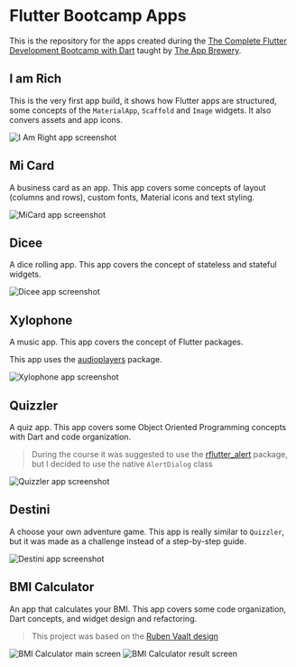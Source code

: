 # Flutter Bootcamp Apps

This is the repository for the apps created during the [The Complete Flutter Development Bootcamp with Dart](https://www.udemy.com/course/flutter-bootcamp-with-dart/) taught by [The App Brewery](https://github.com/londonappbrewery).

## I am Rich

This is the very first app build, it shows how Flutter apps are structured, some concepts of the `MaterialApp`, `Scaffold` and `Image` widgets. It also convers assets and app icons.

![I Am Right app screenshot](screenshots/iamrich.png)

## Mi Card

A business card as an app. This app covers some concepts of layout (columns and rows), custom fonts, Material icons and text styling.

![MiCard app screenshot](screenshots/micard.png)

## Dicee

A dice rolling app. This app covers the concept of stateless and stateful widgets.

![Dicee app screenshot](screenshots/dicee.png)

## Xylophone

A music app. This app covers the concept of Flutter packages.

This app uses the [audioplayers](https://pub.dev/packages/audioplayers) package.

![Xylophone app screenshot](screenshots/xylophone.png)

## Quizzler

A quiz app. This app covers some Object Oriented Programming concepts with Dart and code organization.

> During the course it was suggested to use the [rflutter_alert](https://pub.dev/packages/rflutter_alert) package, but I decided to use the native `AlertDialog` class

![Quizzler app screenshot](screenshots/quizzler.png)

## Destini

A choose your own adventure game. This app is really similar to `Quizzler`, but it was made as a challenge instead of a step-by-step guide.

![Destini app screenshot](screenshots/destini.png)

## BMI Calculator

An app that calculates your BMI. This app covers some code organization, Dart concepts, and widget design and refactoring.

> This project was based on the [Ruben Vaalt design](https://dribbble.com/shots/4585382-Simple-BMI-Calculator)

![BMI Calculator main screen](screenshots/bmi.png) ![BMI Calculator result screen](screenshots/bmi2.png)
